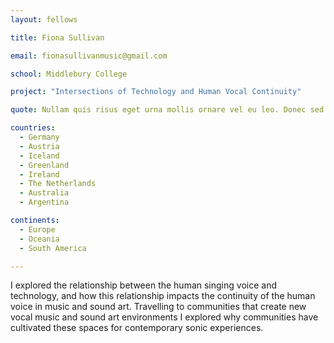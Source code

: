 ```yaml
---
layout: fellows

title: Fiona Sullivan

email: fionasullivanmusic@gmail.com

school: Middlebury College

project: "Intersections of Technology and Human Vocal Continuity"

quote: Nullam quis risus eget urna mollis ornare vel eu leo. Donec sed odio dui.

countries:
  - Germany
  - Austria
  - Iceland
  - Greenland
  - Ireland
  - The Netherlands
  - Australia
  - Argentina

continents:
  - Europe
  - Oceania
  - South America

---
```


I explored the relationship between the human singing voice and technology, and how this relationship impacts the continuity of the human voice in music and sound art. Travelling to communities that create new vocal music and sound art environments I explored why communities have cultivated these spaces for contemporary sonic experiences.